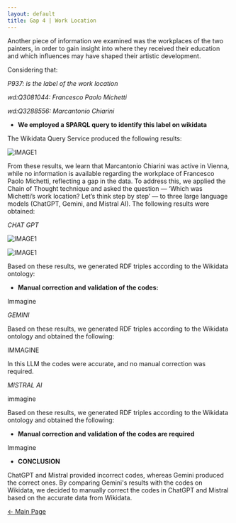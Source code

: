 ```yaml
---
layout: default
title: Gap 4 | Work Location
---
```


Another piece of information we examined was the workplaces of the two painters, in order to gain insight into where they received their education and which influences may have shaped their artistic development. 

Considering that: 

*P937: is the label of the work location*

*wd:Q3081044: Francesco Paolo Michetti* 

*wd:Q3288556: Marcantonio Chiarini*

- **We employed a SPARQL query to identify this label on wikidata**

The Wikidata Query Service produced the following results: 

![IMAGE1](/abremipainters/assets/images/Immagine6.jpg)

From these results, we learn that Marcantonio Chiarini was active in Vienna, while no information is available regarding the workplace of Francesco Paolo Michetti, reflecting a gap in the data. To address this, we applied the Chain of Thought technique and asked the question — ‘Which was Michetti’s work location? Let’s think step by step’ — to three large language models (ChatGPT, Gemini, and Mistral AI). The following results were obtained:

*CHAT GPT*

![IMAGE1](/abremipainters/assets/images/Immagine14.jpg)

![IMAGE1](/abremipainters/assets/images/Immagine15.jpg)

Based on these results, we generated RDF triples according to the Wikidata ontology: 


- **Manual correction and validation of the codes:**

Immagine

*GEMINI*

Based on these results, we generated RDF triples according to the Wikidata ontology and obtained the following: 


IMMAGINE

In this LLM the codes were accurate, and no manual correction was required. 

*MISTRAL AI*

immagine 

Based on these results, we generated RDF triples according to the Wikidata ontology and obtained the following: 

- **Manual correction and validation of the codes are required**

Immagine 

- **CONCLUSION**

ChatGPT and Mistral provided incorrect codes, whereas Gemini produced the correct ones. By comparing Gemini's results with the codes on Wikidata, we decided to manually correct the codes in ChatGPT and Mistral based on the accurate data from Wikidata. 

[← Main Page](./)





